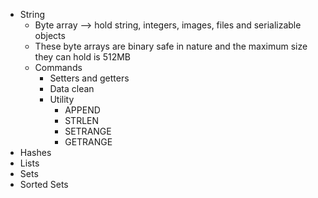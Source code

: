 * String
    * Byte array —> hold string, integers, images, files and serializable objects
    * These byte arrays are binary safe in nature and the maximum size they can hold is 512MB
    * Commands
        * Setters and getters
        * Data clean
        * Utility
            * APPEND
            * STRLEN
            * SETRANGE
            * GETRANGE
* Hashes
* Lists
* Sets
* Sorted Sets
